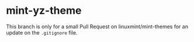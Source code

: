 # mint-yz-theme
This branch is only for a small Pull Request on linuxmint/mint-themes for an update on the `.gitignore` file.
